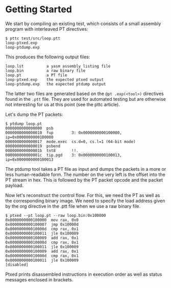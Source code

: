 Getting Started
===============

We start by compiling an existing test, which consists of a small assembly
program with interleaved PT directives:

	$ pttc test/src/loop.ptt
	loop-ptxed.exp
	loop-ptdump.exp

This produces the following output files:

	loop.lst          a yasm assembly listing file
	loop.bin          a raw binary file
	loop.pt           a PT file
	loop-ptxed.exp    the expected ptxed output
	loop-ptdump.exp   the expected ptdump output

The latter two files are generated based on the `@pt .exp(<tool>)` directives
found in the `.ptt` file.  They are used for automated testing but are otherwise
not interesting for us at this point (see the pttc article).


Let's dump the PT packets:

	$ ptdump loop.pt
	0000000000000000  psb
	0000000000000010  fup        3: 0x0000000000100000, ip=0x0000000000100000
	0000000000000017  mode.exec  cs.d=0, cs.l=1 (64-bit mode)
	0000000000000019  psbend
	000000000000001b  tnt8       !!.
	000000000000001c  tip.pgd    3: 0x0000000000100013, ip=0x0000000000100013

The ptdump tool takes a PT file as input and dumps the packets in a more or less
human-readable form.  The number on the very left is the offset into the PT
stream in hex.  This is followed by the PT packet opcode and the packet payload.


Now let's reconstruct the control flow.  For this, we need the PT as well as the
corresponding binary image.  We need to specify the load address given by the
org directive in the .ptt file when we use a raw binary file.

	$ ptxed --pt loop.pt --raw loop.bin:0x100000
	0x0000000000100000  mov rax, 0x0
	0x0000000000100007  jmp 0x10000d
	0x000000000010000d  cmp rax, 0x1
	0x0000000000100011  jle 0x100009
	0x0000000000100009  add rax, 0x1
	0x000000000010000d  cmp rax, 0x1
	0x0000000000100011  jle 0x100009
	0x0000000000100009  add rax, 0x1
	0x000000000010000d  cmp rax, 0x1
	0x0000000000100011  jle 0x100009
	[disabled]

Ptxed prints disassembled instructions in execution order as well as status
messages enclosed in brackets.
